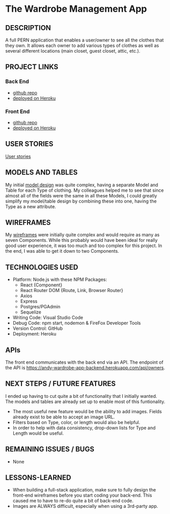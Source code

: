 # The Wardrobe Management App

## DESCRIPTION
A full PERN application that enables a user/owner to see all the clothes that they own.  It allows each owner to add various types of clothes as well as several different locations (main closet, guest closet, attic, etc.).

## PROJECT LINKS

### Back End
-  [github repo](https://github.com/andybuske/wardrobe_management_app)
-  [deployed on Heroku](https://andy-wardrobe-app-backend.herokuapp.com)

### Front End
-  [github repo](https://github.com/andybuske/wardrobe_management_frontend)
-  [deployed on Heroku](https://andy-wardrobe-frontend.herokuapp.com)

## USER STORIES
[User stories](https://github.com/andybuske/wardrobe_management_frontend/blob/master/planning/User%20Stories.docx)

## MODELS AND TABLES
My initial [model design](https://github.com/andybuske/wardrobe_management_frontend/blob/master/planning/Models%20%26%20Tables.xlsx) was quite complex, having a separate Model and Table for each Type of clothing.  My colleagues helped me to see that since almost all of the fields were the same in all these Models, I could greatly simplify my model/table design by combining these into one, having the Type as a new attribute.

## WIREFRAMES
My [wireframes](https://github.com/andybuske/wardrobe_management_frontend/blob/master/planning/Wireframes.xlsx) were initially quite complex and would require as many as seven Components.  While this probably would have been ideal for really good user experience, it was too much and too complex for this project.  In the end, I was able to get it down to two Components. 

## TECHNOLOGIES USED

- Platform: Node.js with these NPM Packages:
  - React {Component}
  - React Router DOM {Route, Link, Browser Router}
  - Axios
  - Express
  - Postgres/PGAdmin
  - Sequelize
- Writing Code: Visual Studio Code
- Debug Code: npm start, nodemon & FireFox Developer Tools
- Version Control: GitHub
- Deployment: Heroku

## APIs
The front end communicates with the back end via an API.  The endpoint of the API is https://andy-wardrobe-app-backend.herokuapp.com/api/owners.

## NEXT STEPS / FUTURE FEATURES
I ended up having to cut quite a bit of functionality that I initially wanted.  The models and tables are already set up to enable most of this funtionality.

* The most useful new feature would be the ability to add images.  Fields already exist to be able to accept an image URL.
* Filters based on Type, color, or length would also be helpful.
* In order to help with data consistency, drop-down lists for Type and Length would be useful.

## REMAINING ISSUES / BUGS
- None

## LESSONS-LEARNED
- When building a full-stack application, make sure to fully design the front-end wireframes before you start coding your back-end.  This caused me to have to re-do quite a bit of back-end code.
- Images are ALWAYS difficult, especially when using a 3rd-party app.